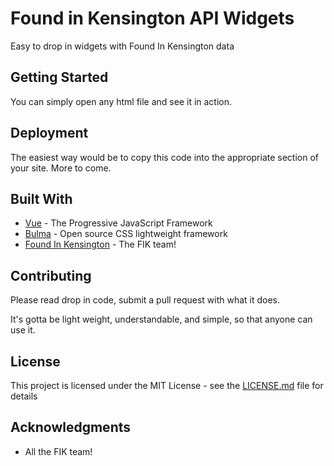 # Found in Kensington API Widgets

Easy to drop in widgets with Found In Kensington data

## Getting Started

You can simply open any html file and see it in action.

## Deployment

The easiest way would be to copy this code into the appropriate section of your site. More to come.

## Built With

* [Vue](https://vuejs.org/) - The Progressive JavaScript Framework
* [Bulma](https://bulma.io/) - Open source CSS lightweight framework
* [Found In Kensington](https://foundinkensington.com/) - The FIK team!

## Contributing

Please read drop in code, submit a pull request with what it does.

It's gotta be light weight, understandable, and simple, so that anyone can use it.

## License

This project is licensed under the MIT License - see the [LICENSE.md](LICENSE.md) file for details

## Acknowledgments

* All the FIK team!